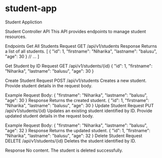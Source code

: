 # student-app
Student Appliction

Student Controller API
This API provides endpoints to manage student resources.

Endpoints
Get All Students
Request
GET /api/v1/students
Response
Returns a list of all students.
[
    {
        "id": 1,
        "firstname": "Niharika",
        "lastname": "balusu",
        "age": 30
    }
    // ...
]

Get Student by ID
Request
GET /api/v1/students/{id}
{
     "id": 1,
     "firstname": "Niharika",
     "lastname": "balusu",
     "age": 30
}

Create Student
Request
POST /api/v1/students
Creates a new student. Provide student details in the request body.

Example Request Body:
{
    "firstname": "Niharika",
    "lastname": "balusu",
    "age": 30
}
Response
Returns the created student.
{
     "id": 1,
     "firstname": "Niharika",
     "lastname": "balusu",
     "age": 30
}
Update Student
Request
PUT /api/v1/students/{id}
Updates an existing student identified by ID. Provide updated student details in the request body.

Example Request Body:
{
    "firstname": "Niharika",
    "lastname": "balusu",
    "age": 32
}
Response
Returns the updated student.
{
     "id": 1,
     "firstname": "Niharika",
     "lastname": "balusu",
     "age": 32
}
Delete Student
Request
DELETE /api/v1/students/{id}
Deletes the student identified by ID.

Response
No content. The student is deleted successfully.


